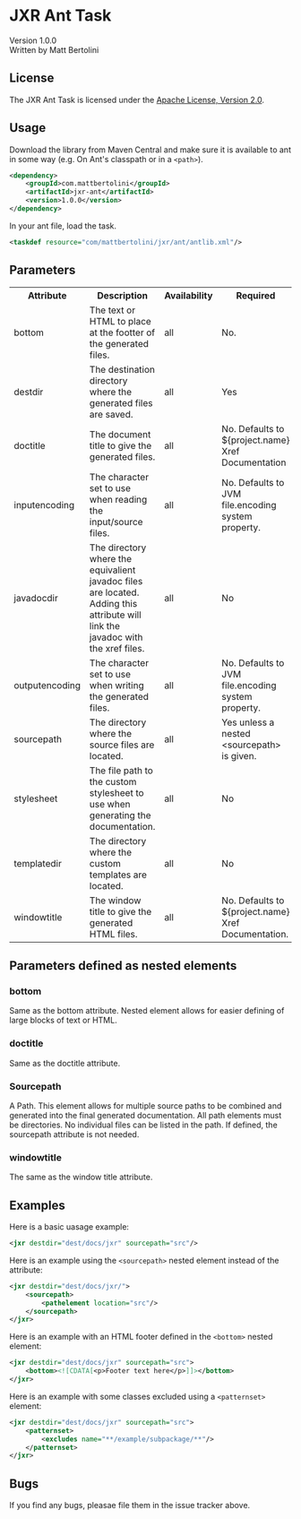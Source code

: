 # JXR Ant Task

Version 1.0.0<br/>
Written by Matt Bertolini

## License

The JXR Ant Task is licensed under the [Apache License, Version 2.0](http://www.apache.org/licenses/LICENSE-2.0).

## Usage

Download the library from Maven Central and make sure it is available to ant in some way (e.g. On Ant's classpath or in a `<path>`).

```xml
<dependency>
    <groupId>com.mattbertolini</groupId>
    <artifactId>jxr-ant</artifactId>
    <version>1.0.0</version>
</dependency>
```

In your ant file, load the task.

```xml
<taskdef resource="com/mattbertolini/jxr/ant/antlib.xml"/>
```

## Parameters

<table>
  <tr>
    <th>Attribute</th>
    <th>Description</th>
    <th>Availability</th>
    <th>Required</th>
  </tr>
  <tr>
    <td>bottom</td>
    <td>The text or HTML to place at the footter of the generated files.</td>
    <td>all</td>
    <td>No.</td>
  <tr>
    <td>destdir</td>
    <td>The destination directory where the generated files are saved.</td>
    <td>all</td>
    <td>Yes</td>
  </tr>
  <tr>
    <td>doctitle</td>
    <td>The document title to give the generated files.</td>
    <td>all</td>
    <td>No. Defaults to ${project.name} Xref Documentation</td>
  </tr>
  <tr>
    <td>inputencoding</td>
    <td>The character set to use when reading the input/source files.</td>
    <td>all</td>
    <td>No. Defaults to JVM file.encoding system property.</td>
  </tr>
  <tr>
    <td>javadocdir</td>
    <td>The directory where the equivalient javadoc files are located. Adding this attribute will link the javadoc with
    the xref files.</td>
    <td>all</td>
    <td>No</td>
  </tr>
  <tr>
    <td>outputencoding</td>
    <td>The character set to use when writing the generated files.</td>
    <td>all</td>
    <td>No. Defaults to JVM file.encoding system property.</td>
  </tr>
  <tr>
    <td>sourcepath</td>
    <td>The directory where the source files are located.</td>
    <td>all</td>
    <td>Yes unless a nested &lt;sourcepath&gt; is given.</td>
  </tr>
  <tr>
    <td>stylesheet</td>
    <td>The file path to the custom stylesheet to use when generating the documentation.</td>
    <td>all</td>
    <td>No</td>
  </tr>
  <tr>
    <td>templatedir</td>
    <td>The directory where the custom templates are located.</td>
    <td>all</td>
    <td>No</td>
  </tr>
  <tr>
    <td>windowtitle</td>
    <td>The window title to give the generated HTML files.</td>
    <td>all</td>
    <td>No. Defaults to ${project.name} Xref Documentation.</td>
  </tr>
</table>

## Parameters defined as nested elements

### bottom

Same as the bottom attribute. Nested element allows for easier defining of large blocks of text or HTML.

### doctitle

Same as the doctitle attribute.

### Sourcepath

A Path. This element allows for multiple source paths to be combined and generated into the final generated
documentation. All path elements must be directories. No individual files can be listed in the path. If defined, the
sourcepath attribute is not needed.

### windowtitle

The same as the window title attribute.

## Examples

Here is a basic uasage example:

```xml
<jxr destdir="dest/docs/jxr" sourcepath="src"/>
```

Here is an example using the `<sourcepath>` nested element instead of the attribute:

```xml
<jxr destdir="dest/docs/jxr/">
    <sourcepath>
        <pathelement location="src"/>
    </sourcepath>
</jxr>
```

Here is an example with an HTML footer defined in the `<bottom>` nested element:

```xml
<jxr destdir="dest/docs/jxr" sourcepath="src">
    <bottom><![CDATA[<p>Footer text here</p>]]></bottom>
</jxr>
```

Here is an example with some classes excluded using a `<patternset>` element:

```xml
<jxr destdir="dest/docs/jxr" sourcepath="src">
    <patternset>
        <excludes name="**/example/subpackage/**"/>
    </patternset>
</jxr>
```

## Bugs

If you find any bugs, pleasae file them in the issue tracker above.
